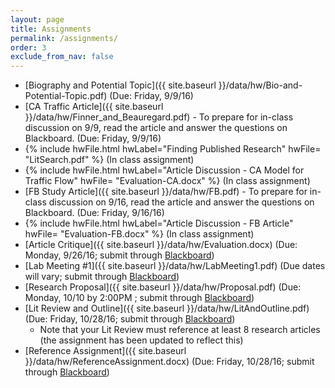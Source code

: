 ```yaml
---
layout: page
title: Assignments 
permalink: /assignments/
order: 3
exclude_from_nav: false
---
```


* [Biography and Potential Topic]({{ site.baseurl }}/data/hw/Bio-and-Potential-Topic.pdf) (Due: Friday, 9/9/16)
* [CA Traffic Article]({{ site.baseurl }}/data/hw/Finner_and_Beauregard.pdf) - To prepare for in-class discussion on 9/9, read the article and answer the questions on Blackboard. (Due: Friday, 9/9/16)
* {% include hwFile.html hwLabel="Finding Published Research" hwFile= "LitSearch.pdf" %} (In class assignment)
* {% include hwFile.html hwLabel="Article Discussion - CA Model for Traffic Flow" hwFile= "Evaluation-CA.docx" %} (In class assignment)
* [FB Study Article]({{ site.baseurl }}/data/hw/FB.pdf) - To prepare for in-class discussion on 9/16, read the article and answer the questions on Blackboard. (Due: Friday, 9/16/16)
* {% include hwFile.html hwLabel="Article Discussion - FB Article" hwFile= "Evaluation-FB.docx" %} (In class assignment)
* [Article Critique]({{ site.baseurl }}/data/hw/Evaluation.docx) (Due: Monday, 9/26/16; submit through [Blackboard](https://ct-ecsu.blackboard.com/webapps/login/))
* [Lab Meeting #1]({{ site.baseurl }}/data/hw/LabMeeting1.pdf) (Due dates will vary; submit through [Blackboard](https://ct-ecsu.blackboard.com/webapps/login/)) 
* [Research Proposal]({{ site.baseurl }}/data/hw/Proposal.pdf) (Due: Monday, 10/10 by 2:00PM ; submit through [Blackboard](https://ct-ecsu.blackboard.com/webapps/login/)) 
* [Lit Review and Outline]({{ site.baseurl }}/data/hw/LitAndOutline.pdf) (Due: Friday, 10/28/16; submit through [Blackboard](https://ct-ecsu.blackboard.com/webapps/login/))
	* Note that your Lit Review must reference at least 8 research articles (the assignment has been updated to reflect this) 
* [Reference Assignment]({{ site.baseurl }}/data/hw/ReferenceAssignment.docx) (Due: Friday, 10/28/16; submit through [Blackboard](https://ct-ecsu.blackboard.com/webapps/login/))
